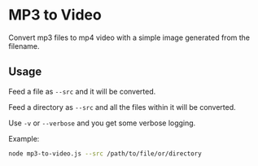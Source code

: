 # MP3 to Video

Convert mp3 files to mp4 video with a simple image generated from the filename.

## Usage

Feed a file as `--src` and it will be converted.

Feed a directory as `--src` and all the files within it will be converted.

Use `-v` or `--verbose` and you get some verbose logging.

Example:

```bash
node mp3-to-video.js --src /path/to/file/or/directory
```
